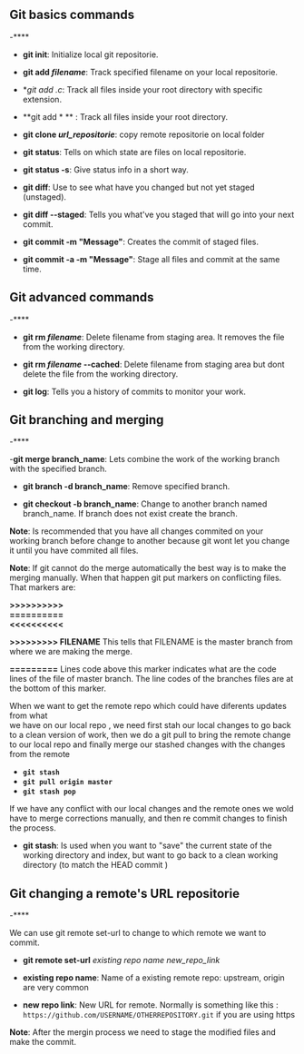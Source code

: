 
## Git basics commands

-****

- **git init**: Initialize local git repositorie.

- **git add *filename***: Track specified filename on your local repositorie.

- **git add *.c**: Track all files inside your root directory with specific extension.

- **git add * ** : Track all files inside your root directory.

- **git clone *url_repositorie***: copy remote repositorie on local folder

- **git status**: Tells on which state are files on local repositorie.

- **git status -s**: Give status info in a short way.

- **git diff**: Use to see what have you changed but not yet staged (unstaged).

- **git diff --staged**: Tells you what've you staged that will go into your next commit.

- **git commit -m "Message"**:  Creates the commit of staged files.

- **git commit -a -m "Message"**: Stage all files and commit at the same time.

## Git advanced commands

-****

- **git rm *filename***: Delete filename from staging area. It removes the file
from the working directory.

- **git rm *filename* --cached**: Delete filename from staging area but dont
 delete the file from the working directory.

- **git log**: Tells you a history of commits to monitor your work.


## Git branching and merging

-****

-**git merge branch_name**: Lets combine the work of the working branch with the
 specified branch.

- **git branch -d branch_name**: Remove specified branch.

- **git checkout -b branch_name**: Change to another branch named branch_name.
If branch does not exist create the branch.

**Note**: Is recommended that you have all changes commited on your working
branch before change to another because git wont let you change it until
you have commited all files.

**Note**: If git cannot do the merge automatically the best way is to make the
 merging manually. When that happen git put markers on conflicting files.  
 That markers are:

**>>>>>>>>>>**      
**==========**  
**<<<<<<<<<<**

**>>>>>>>>> FILENAME**  This tells that FILENAME is the master branch from where
we are making the merge.  

**=========** Lines code above this marker indicates what are the code lines of
the file of master branch.
The line codes of the branches files are at the bottom of this marker.

When we want to get the remote repo which could have diferents updates from what  
we have on our local repo , we need first stah our local changes to go back to a
clean version of work, then we do a git pull to bring the remote change to our local
repo and finally merge our stashed changes with the changes from the remote

- **``git stash``**
- **``git pull origin master``**
- **``git stash pop``**

If we have any conflict with our local changes and the remote ones we wold have to merge corrections manually, and then re commit changes to finish the process.

- **git stash**: Is used when you want to "save" the current state of the working directory and index, but want to go back to a clean working directory (to match
the HEAD commit )


## Git changing a remote's URL repositorie
-****

We can use git remote set-url  to change to which
remote we want to commit.

- **git remote set-url** *existing repo name*  *new_repo_link*

 - **existing repo name**: Name of a existing remote repo: upstream, origin are very common

 - **new repo link**: New URL for remote. Normally is something like this :
``https://github.com/USERNAME/OTHERREPOSITORY.git`` if you are using https







**Note**: After the mergin process we need to stage the modified files and
make the commit.

